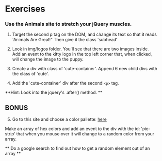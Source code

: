 # Exercises

### Use the Animals site to stretch your jQuery muscles. 

1. Target the second p tag on the DOM, and change its text so that it reads 'Animals Are Great!" Then give it the class 'subhead'

2. Look in img/logos folder. You'll see that there are two images inside. Add an event to the kitty logo in the top left corner that, when clicked, will change the image to the puppy.

3. Create a div with class of 'cute-container'. Append 6 new child divs with the class of 'cute'.

4. Add the 'cute-container' div after the second ``<p>`` tag.

**Hint: Look into the jquery's .after() method. **

## BONUS

5. Go to this site and choose a color pallette: [here](http://www.color-hex.com/color-palettes/)

Make an array of hex colors and add an event to the div with the id: 'pic-strip' that when you mouse over it will change to a random color from your array.

** Do a google search to find out how to get a random element out of an array **

